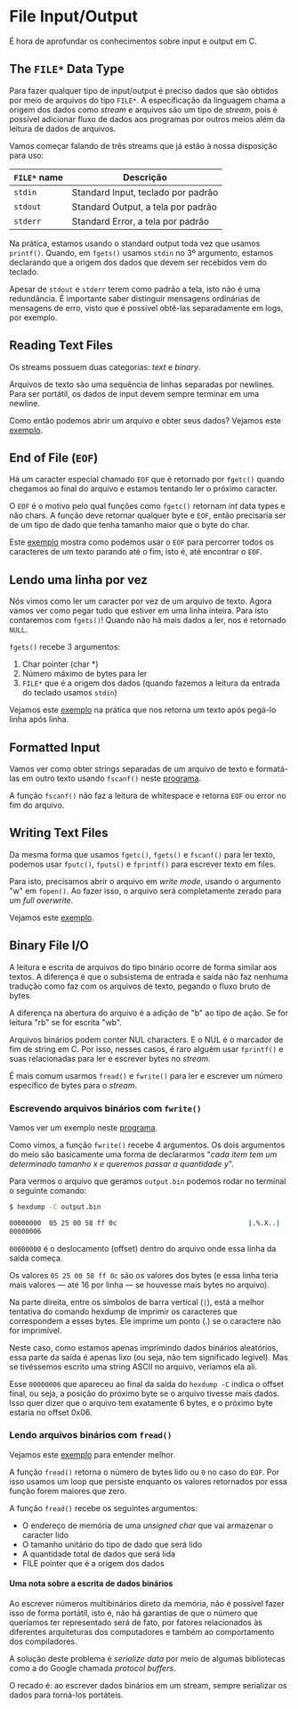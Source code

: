 # File Input/Output

É hora de aprofundar os conhecimentos sobre input e output em C.

## The `FILE*` Data Type

Para fazer qualquer tipo de input/output é preciso dados que são obtidos por meio de arquivos do tipo `FILE*`. A especificação da linguagem chama a origem dos dados como *stream* e arquivos são um tipo de *stream*, pois é possível adicionar fluxo de dados aos programas por outros meios além da leitura de dados de arquivos.

Vamos começar falando de três streams que já estão à nossa disposição para uso:

`FILE*` name | Descrição
------------ | ----------------------------------
`stdin`      | Standard Input, teclado por padrão
`stdout`     | Standard Output, a tela por padrão
`stderr`     | Standard Error, a tela por padrão

Na prática, estamos usando o standard output toda vez que usamos `printf()`. Quando, em `fgets()` usamos `stdin` no 3º argumento, estamos declarando que a origem dos dados que devem ser recebidos vem do teclado.

Apesar de `stdout` e `stderr` terem como padrão a tela, isto não é uma redundância. É importante saber distinguir mensagens ordinárias de mensagens de erro, visto que é possível obtê-las separadamente em logs, por exemplo.

## Reading Text Files

Os streams possuem duas categorias: *text* e *binary*.

Arquivos de texto são uma sequência de linhas separadas por newlines. Para ser portátil, os dados de input devem sempre terminar em uma newline.

Como então podemos abrir um arquivo e obter seus dados? Vejamos este [exemplo](./sample1.c).

## End of File (`EOF`)

Há um caracter especial chamado `EOF` que é retornado por `fgetc()` quando chegamos ao final do arquivo e estamos tentando ler o próximo caracter.

O `EOF` é o motivo pelo qual funções como `fgetc()` retornam *int* data types e não chars. A função deve retornar qualquer byte e `EOF`, então precisaria ser de um tipo de dado que tenha tamanho maior que o byte do char.

Este [exemplo](./sample2.c) mostra como podemos usar o `EOF` para percorrer todos os caracteres de um texto parando até o fim, isto é, até encontrar o `EOF`.

## Lendo uma linha por vez

Nós vimos como ler um caracter por vez de um arquivo de texto. Agora vamos ver como pegar tudo que estiver em uma linha inteira. Para isto contaremos com `fgets()`! Quando não há mais dados a ler, nos é retornado `NULL`.

`fgets()` recebe 3 argumentos:

1. Char pointer (char *)
2. Número máximo de bytes para ler
3. `FILE*` que é a origem dos dados (quando fazemos a leitura da entrada do teclado usamos `stdin`)

Vejamos este [exemplo](./sample3.c) na prática que nos retorna um texto após pegá-lo linha após linha.

## Formatted Input

Vamos ver como obter strings separadas de um arquivo de texto e formatá-las em outro texto usando `fscanf()` neste [programa](./sample4.c).

A função `fscanf()` não faz a leitura de whitespace e retorna `EOF` ou error no fim do arquivo.

## Writing Text Files

Da mesma forma que usamos `fgetc()`, `fgets()` e `fscanf()` para ler texto, podemos usar `fputc()`, `fputs()` e `fprintf()` para escrever texto em files.

Para isto, precisamos abrir o arquivo em *write mode*, usando o argumento "w" em `fopen()`. Ao fazer isso, o arquivo será completamente zerado para um *full overwrite*.

Vejamos este [exemplo](./sample5.c).

## Binary File I/O

A leitura e escrita de arquivos do tipo binário ocorre de forma similar aos textos. A diferença é que o subsistema de entrada e saída não faz nenhuma tradução como faz com os arquivos de texto, pegando o fluxo bruto de bytes.

A diferença na abertura do arquivo é a adição de "b" ao tipo de ação. Se for leitura "rb" se for escrita "wb".

Arquivos binários podem conter NUL characters. E o NUL é o marcador de fim de string em C. Por isso, nesses casos, é raro alguém usar `fprintf()` e suas relacionadas para ler e escrever bytes no *stream*.

É mais comum usarmos `fread()` e `fwrite()` para ler e escrever um número específico de bytes para o *stream*.

### Escrevendo arquivos binários com `fwrite()`

Vamos ver um exemplo neste [programa](./sample6.c).

Como vimos, a função `fwrite()` recebe 4 argumentos. Os dois argumentos do meio são basicamente uma forma de declararmos "*cada item tem um determinado tamanho $x$ e queremos passar a quantidade $y$*".

Para vermos o arquivo que geramos `output.bin` podemos rodar no terminal o seguinte comando:

```bash
$ hexdump -C output.bin

00000000  05 25 00 58 ff 0c                                 |.%.X..|
00000006
```

`00000000` é o deslocamento (offset) dentro do arquivo onde essa linha da saída começa.

Os valores `05 25 00 58 ff 0c` são os valores dos bytes (e essa linha teria mais valores — até 16 por linha — se houvesse mais bytes no arquivo).  

Na parte direita, entre os símbolos de barra vertical (`|`), está a melhor tentativa do comando hexdump de imprimir os caracteres que correspondem a esses bytes. Ele imprime um ponto (.) se o caractere não for imprimível.  

Neste caso, como estamos apenas imprimindo dados binários aleatórios, essa parte da saída é apenas lixo (ou seja, não tem significado legível). Mas se tivéssemos escrito uma string ASCII no arquivo, veríamos ela ali.

Esse `00000006` que apareceu ao final da saída do `hexdump -C` indica o offset final, ou seja, a posição do próximo byte se o arquivo tivesse mais dados. Isso quer dizer que o arquivo tem exatamente 6 bytes, e o próximo byte estaria no offset 0x06.

### Lendo arquivos binários com `fread()`

Vejamos este [exemplo](./sample7.c) para entender melhor.

A função `fread()` retorna o número de bytes lido ou `0` no caso do `EOF`. Por isso usamos um loop que persiste enquanto os valores retornados por essa função forem maiores que zero.

A função `fread()` recebe os seguintes argumentos:

- O endereço de memória de uma *unsigned char* que vai armazenar o caracter lido
- O tamanho unitário do tipo de dado que será lido
- A quantidade total de dados que será lida
- FILE pointer que é a origem dos dados

#### Uma nota sobre a escrita de dados binários

Ao escrever números multibinários direto da memória, não é possível fazer isso de forma portátil, isto é, não há garantias de que o número que queríamos ter representado será de fato, por fatores relacionados às diferentes arquiteturas dos computadores e também ao comportamento dos compiladores.

A solução deste problema é *serialize data* por meio de algumas bibliotecas como a do Google chamada *protocol buffers*.

O recado é: ao escrever dados binários em um stream, sempre serializar os dados para torná-los portáteis.
